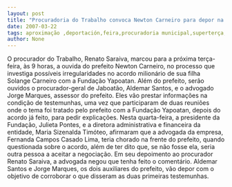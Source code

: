 ```yaml
---
layout: post
title: "Procuradoria do Trabalho convoca Newton Carneiro para depor na próxima terça-feira"
date: 2007-03-22
tags: aproximação ,deportación,feira,procuradoria municipal,superterça,trabalho
author: None
---
```

O procurador do Trabalho, Renato Saraiva, marcou para a próxima terça-feira, às 9 horas, a ouvida do prefeito Newton Carneiro, no processo que investiga possíveis irregularidades no acordo milionário de sua filha Solange Carneiro com a Fundação Yapoatan.
Além do prefeito, serão ouvidos o procurador-geral de Jaboatão, Aldemar Santos, e o advogado Jorge Marques, assessor do prefeito. 
Eles vão prestar informações na condição de testemunhas, uma vez que participaram de duas reuniões onde o tema foi tratado pelo prefeito com a Fundação Yapoatan, depois do acordo já feito, para pedir explicações.
Nesta quarta-feira, a presidente da Fundação, Julieta Pontes, e a diretora administrativa e financeira da entidade, Maria Sizenalda Timóteo, afirmaram que a advogada da empresa, Fernanda Campos Casado Lima, teria chorado na frente do prefeito, quando questionada sobre o acordo, além de ter dito que, se não fosse ela, seria outra pessoa a aceitar a negociação. Em seu depoimento ao procurador Renato Saraiva, a advogada negou que tenha feito o comentário.
Aldemar Santos e Jorge Marques, os dois auxiliares do prefeito,&nbsp;vão depor com o objetivo de corroborar o que disseram as duas primeiras testemunhas. 